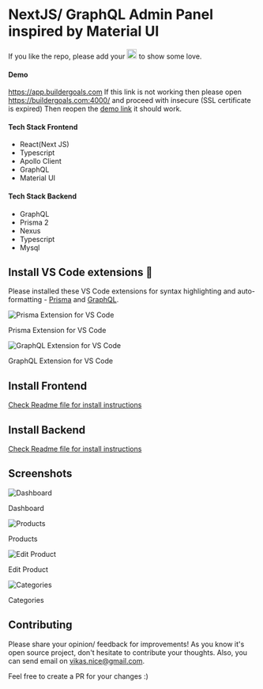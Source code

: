 # NextJS/ GraphQL Admin Panel inspired by Material UI 
If you like the repo, please add your <img src="https://user-images.githubusercontent.com/775097/132101870-c31a53b3-b856-4b49-afb7-40e2dad459d1.png" width="20" height="20" /> to show some love.


#### Demo
https://app.buildergoals.com
If this link is not working then please open https://buildergoals.com:4000/ and proceed with insecure (SSL certificate is expired)
Then reopen the [demo link](https://app.buildergoals.com) it should work.

#### Tech Stack Frontend
* React(Next JS)
* Typescript
* Apollo Client
* GraphQL
* Material UI

#### Tech Stack Backend
* GraphQL
* Prisma 2
* Nexus
* Typescript
* Mysql

## Install VS Code extensions 🚀

Please installed these VS Code extensions for syntax highlighting and auto-formatting - [Prisma](https://marketplace.visualstudio.com/items?itemName=Prisma.prisma) and [GraphQL](https://marketplace.visualstudio.com/items?itemName=Prisma.vscode-graphql).

![Prisma Extension for VS Code](https://i.imgur.com/IuyHd6e.png)<figcaption>Prisma Extension for VS Code</figcaption>

![GraphQL Extension for VS Code](https://i.imgur.com/Lbsk1TY.png)<figcaption>GraphQL Extension for VS Code</figcaption>

## Install Frontend
[Check Readme file for install instructions](https://github.com/dvikas/next-graphql-admin/tree/main/web-app)

## Install Backend
[Check Readme file for install instructions](https://github.com/dvikas/next-graphql-admin/tree/main/api)

## Screenshots
![Dashboard](https://i.imgur.com/rZs1OEo.png)<figcaption>Dashboard</figcaption>

![Products](https://i.imgur.com/MEBPjdL.png)<figcaption>Products</figcaption>

![Edit Product](https://i.imgur.com/1tqhaLP.png)<figcaption>Edit Product</figcaption>

![Categories](https://i.imgur.com/JWuO2Zt.png)<figcaption>Categories</figcaption>

## Contributing
Please share your opinion/ feedback for improvements! As you know it's open source project, don't hesitate to contribute your thoughts. Also, you can send email on vikas.nice@gmail.com.

Feel free to create a PR for your changes :)
